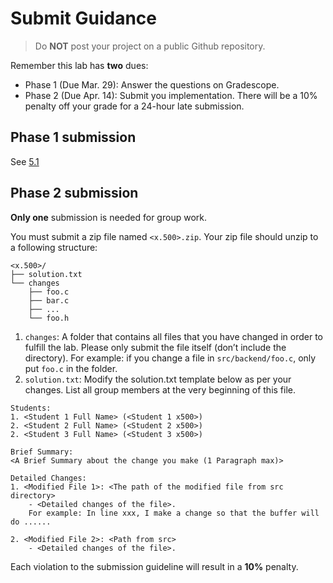 # Submit Guidance

> <i class="trigger fa fa-exclamation-triangle fa-lg"></i>
> Do **NOT** post your project on a public Github repository.

Remember this lab has **two** dues:
- Phase 1 (Due Mar. 29): Answer the questions on Gradescope.
- Phase 2 (Due Apr. 14): Submit you implementation. There will be a 10% penalty off your grade for a 24-hour late submission.


## Phase 1 submission
See [5.1](./lab2-0.md#submitting-and-grading)

## Phase 2 submission
**Only one** submission is needed for group work. 

You must submit a zip file named `<x.500>.zip`. Your zip file should unzip to a following structure:

```
<x.500>/
├── solution.txt
└── changes
    ├── foo.c
    ├── bar.c
    ├── ...
    └── foo.h
```

1. `changes`: A folder that contains all files that you have changed in order to fulfill the lab. Please only submit the file itself (don’t include the directory). For example: if you change a file in `src/backend/foo.c`, only put `foo.c` in the folder.
2. `solution.txt`: Modify the solution.txt template below as per your changes. List all group members at the very beginning of this file. 

```
Students:
1. <Student 1 Full Name> (<Student 1 x500>)
2. <Student 2 Full Name> (<Student 2 x500>)
2. <Student 3 Full Name> (<Student 3 x500>)

Brief Summary:
<A Brief Summary about the change you make (1 Paragraph max)>

Detailed Changes:
1. <Modified File 1>: <The path of the modified file from src directory>
	- <Detailed changes of the file>.
	For example: In line xxx, I make a change so that the buffer will do ......
	
2. <Modified File 2>: <Path from src>
	- <Detailed changes of the file>.
```

Each violation to the submission guideline will result in a **10%** penalty.
